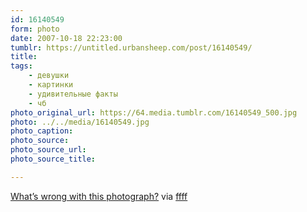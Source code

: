 ```yaml
---
id: 16140549
form: photo
date: 2007-10-18 22:23:00
tumblr: https://untitled.urbansheep.com/post/16140549/
title:
tags:
    - девушки
    - картинки
    - удивительные факты
    - чб
photo_original_url: https://64.media.tumblr.com/16140549_500.jpg
photo: ../../media/16140549.jpg
photo_caption:
photo_source:
photo_source_url:
photo_source_title:

---
```


<p><a href="http://mrlim.isthebest.net/2007/10/02/whats-wrong-with-this-photograph/">What’s wrong with this photograph?</a> via <a href="http://ffffound.com/image/a7493c5a06bc3248d4fd7e26590b3751a6b347d3">ffff</a></p>
